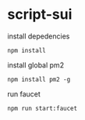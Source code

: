 # script-sui

install depedencies

```
npm install
```

install global pm2

```
npm install pm2 -g
```

run faucet

```
npm run start:faucet
```
